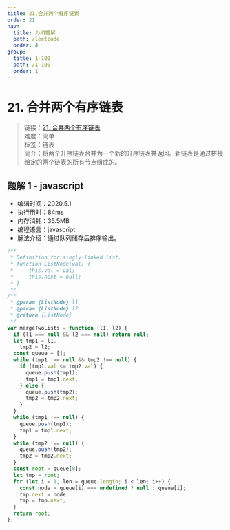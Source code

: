 ```yaml
---
title: 21.合并两个有序链表
order: 21
nav:
  title: 力扣题解
  path: /leetcode
  order: 4
group:
  title: 1-100
  path: /1-100
  order: 1
---
```


# 21. 合并两个有序链表

> 链接：[21. 合并两个有序链表](https://leetcode-cn.com/problems/merge-two-sorted-lists/)  
> 难度：简单  
> 标签：链表  
> 简介：将两个升序链表合并为一个新的升序链表并返回。新链表是通过拼接给定的两个链表的所有节点组成的。

## 题解 1 - javascript

- 编辑时间：2020.5.1
- 执行用时：84ms
- 内存消耗：35.5MB
- 编程语言：javascript
- 解法介绍：通过队列储存后排序输出。

```javascript
/**
 * Definition for singly-linked list.
 * function ListNode(val) {
 *     this.val = val;
 *     this.next = null;
 * }
 */
/**
 * @param {ListNode} l1
 * @param {ListNode} l2
 * @return {ListNode}
 */
var mergeTwoLists = function (l1, l2) {
  if (l1 === null && l2 === null) return null;
  let tmp1 = l1,
    tmp2 = l2;
  const queue = [];
  while (tmp1 !== null && tmp2 !== null) {
    if (tmp1.val <= tmp2.val) {
      queue.push(tmp1);
      tmp1 = tmp1.next;
    } else {
      queue.push(tmp2);
      tmp2 = tmp2.next;
    }
  }
  while (tmp1 !== null) {
    queue.push(tmp1);
    tmp1 = tmp1.next;
  }
  while (tmp2 !== null) {
    queue.push(tmp2);
    tmp2 = tmp2.next;
  }
  const root = queue[0];
  let tmp = root;
  for (let i = 1, len = queue.length; i < len; i++) {
    const node = queue[i] === undefined ? null : queue[i];
    tmp.next = node;
    tmp = tmp.next;
  }
  return root;
};
```
